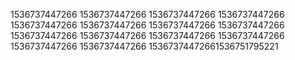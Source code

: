 1536737447266
1536737447266
1536737447266
1536737447266
1536737447266
1536737447266
1536737447266
1536737447266
1536737447266
1536737447266
1536737447266
1536737447266
1536737447266
1536737447266
15367374472661536751795221